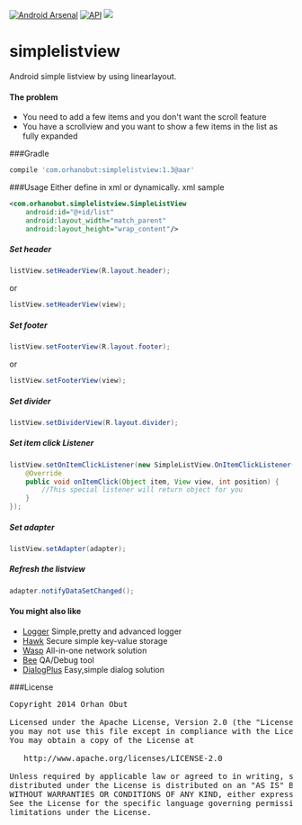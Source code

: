 [![Android Arsenal](https://img.shields.io/badge/Android%20Arsenal-simplelistview-brightgreen.svg?style=flat)](https://android-arsenal.com/details/1/1544)     [![API](https://img.shields.io/badge/API-10%2B-brightgreen.svg?style=flat)](https://android-arsenal.com/api?level=10) [![](https://img.shields.io/badge/AndroidWeekly-%23144-blue.svg)](http://androidweekly.net/issues/issue-144)

simplelistview
==============

Android simple listview by using linearlayout. 

#### The problem
- You need to add a few items and you don't want the scroll feature
- You have a scrollview and you want to show a few items in the list as fully expanded

###Gradle
```groovy
compile 'com.orhanobut:simplelistview:1.3@aar'
```

###Usage
Either define in xml or dynamically.
xml sample
```xml
<com.orhanobut.simplelistview.SimpleListView
    android:id="@+id/list"                     
    android:layout_width="match_parent"        
    android:layout_height="wrap_content"/>
```

##### Set header
```java
listView.setHeaderView(R.layout.header);
```
or 
```java
listView.setHeaderView(view);
```

##### Set footer
```java
listView.setFooterView(R.layout.footer);
```
or
```java
listView.setFooterView(view);
```

##### Set divider
```java
listView.setDividerView(R.layout.divider);
```

##### Set item click Listener
```java
listView.setOnItemClickListener(new SimpleListView.OnItemClickListener() { 
    @Override                                                              
    public void onItemClick(Object item, View view, int position) {        
        //This special listener will return object for you                                                            
    }                                                                      
});
```

##### Set adapter
```java
listView.setAdapter(adapter);
```

##### Refresh the listview                                             
```java
adapter.notifyDataSetChanged();
```

#### You might also like
- [Logger](https://github.com/orhanobut/logger) Simple,pretty and advanced logger
- [Hawk](https://github.com/orhanobut/hawk) Secure simple key-value storage
- [Wasp](https://github.com/orhanobut/wasp) All-in-one network solution
- [Bee](https://github.com/orhanobut/bee) QA/Debug tool
- [DialogPlus](https://github.com/orhanobut/dialogplus) Easy,simple dialog solution

###License
<pre>
Copyright 2014 Orhan Obut

Licensed under the Apache License, Version 2.0 (the "License");
you may not use this file except in compliance with the License.
You may obtain a copy of the License at

   http://www.apache.org/licenses/LICENSE-2.0

Unless required by applicable law or agreed to in writing, software
distributed under the License is distributed on an "AS IS" BASIS,
WITHOUT WARRANTIES OR CONDITIONS OF ANY KIND, either express or implied.
See the License for the specific language governing permissions and
limitations under the License.
</pre>
